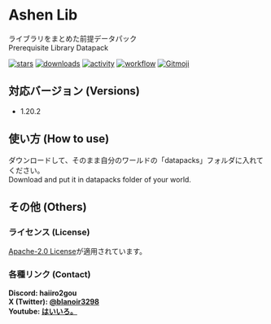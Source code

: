 # Ashen Lib

ライブラリをまとめた前提データパック  
Prerequisite Library Datapack

[![stars](https://img.shields.io/github/stars/haiiro2gou/Ashen-Lib?logo=github)](https://github.com/haiiro2gou/Ashen-Lib/stargazers)
[![downloads](https://img.shields.io/github/downloads/haiiro2gou/Ashen-Lib/total?logo=github)](https://github.com/haiiro2gou/Ashen-Lib/releases/latest)
[![activity](https://img.shields.io/github/commit-activity/m/haiiro2gou/Ashen-Lib?label=commit&logo=github)](https://github.com/haiiro2gou/Ashen-Lib/commits/master)
[![workflow](https://img.shields.io/github/actions/workflow/status/haiiro2gou/Ashen-Lib/datapack-linter.yml?branch=master&label=linter)](https://github.com/haiiro2gou/Ashen-Lib/actions?query=workflow%3Alint-datapack)
[![Gitmoji](https://img.shields.io/badge/gitmoji-%20😜%20😍-FFDD67.svg)](https://gitmoji.carloscuesta.me/)

## 対応バージョン (Versions)

- 1.20.2

## 使い方 (How to use)

ダウンロードして、そのまま自分のワールドの「datapacks」フォルダに入れてください。  
Download and put it in datapacks folder of your world.

## その他 (Others)

### ライセンス (License)

[Apache-2.0 License](LICENSE)が適用されています。

### 各種リンク (Contact)

**Discord: haiiro2gou**  
**X (Twitter): [@blanoir3298](https://x.com/blanoir3298)**  
**Youtube: [はいいろ。](https://www.youtube.com/channel/UC4HoswwsCjgVmZlmhZ0Dpbg)**

